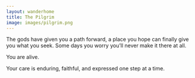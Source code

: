 ```yaml
---
layout: wanderhome
title: The Pilgrim
image: images/pilgrim.png
---
```


The gods have given you a path forward, a place you hope can finally give you what you seek. Some days you worry you’ll never make it there at all.

You are alive.

Your care is enduring, faithful, and expressed one step at a time.
